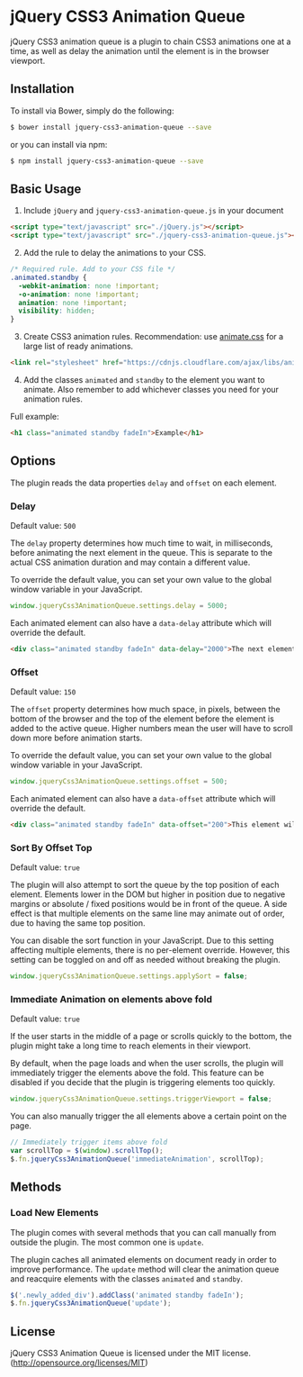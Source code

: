 # jQuery CSS3 Animation Queue

jQuery CSS3 animation queue is a plugin to chain CSS3 animations one at a time, as well as delay the animation until the element is in the browser viewport.

## Installation

To install via Bower, simply do the following:

```bash
$ bower install jquery-css3-animation-queue --save
```
or you can install via npm:

```bash
$ npm install jquery-css3-animation-queue --save
```

## Basic Usage
1. Include `jQuery` and `jquery-css3-animation-queue.js` in your document

  ```html
  <script type="text/javascript" src="./jQuery.js"></script>
  <script type="text/javascript" src="./jquery-css3-animation-queue.js"></script>
  ```

2. Add the rule to delay the animations to your CSS.

  ```css
  /* Required rule. Add to your CSS file */
  .animated.standby {
    -webkit-animation: none !important;
    -o-animation: none !important;
    animation: none !important;
    visibility: hidden;
  }
  ```

3. Create CSS3 animation rules. Recommendation: use [animate.css](https://github.com/daneden/animate.css) for a large list of ready animations.

  ```html
  <link rel="stylesheet" href="https://cdnjs.cloudflare.com/ajax/libs/animate.css/3.5.2/animate.min.css">
  ```

4. Add the classes `animated` and `standby` to the element you want to animate. Also remember to add whichever classes you need for your animation rules.

Full example:
  ```html
  <h1 class="animated standby fadeIn">Example</h1>
  ```

## Options

The plugin reads the data properties `delay` and `offset` on each element.

### Delay

Default value: `500`

The `delay` property determines how much time to wait, in milliseconds, before animating the next element in the queue. This is separate to the actual CSS animation duration and may contain a different value.

To override the default value, you can set your own value to the global window variable in your JavaScript.
```javascript
window.jqueryCss3AnimationQueue.settings.delay = 5000;
```

Each animated element can also have a `data-delay` attribute which will override the default.
```html
<div class="animated standby fadeIn" data-delay="2000">The next element in queue will animate in two seconds.</div>
```

### Offset

Default value: `150`

The `offset` property determines how much space, in pixels, between the bottom of the browser and the top of the element before the element is added to the active queue. Higher numbers mean the user will have to scroll down more before animation starts.

To override the default value, you can set your own value to the global window variable in your JavaScript.
```javascript
window.jqueryCss3AnimationQueue.settings.offset = 500;
```

Each animated element can also have a `data-offset` attribute which will override the default.
```html
<div class="animated standby fadeIn" data-offset="200">This element will be added to the animation queue when the space between the bottom of the browser and the top of the element is more than 200 pixels.</div>
```

### Sort By Offset Top

Default value: `true`

The plugin will also attempt to sort the queue by the top position of each element. Elements lower in the DOM but higher in position due to negative margins or absolute / fixed positions would be in front of the queue. A side effect is that multiple elements on the same line may animate out of order, due to having the same top position.

You can disable the sort function in your JavaScript. Due to this setting affecting multiple elements, there is no per-element override. However, this setting can be toggled on and off as needed without breaking the plugin.
```javascript
window.jqueryCss3AnimationQueue.settings.applySort = false;
```

### Immediate Animation on elements above fold

Default value: `true`

If the user starts in the middle of a page or scrolls quickly to the bottom, the plugin might take a long time to reach elements in their viewport. 

By default, when the page loads and when the user scrolls, the plugin will immediately trigger the elements above the fold. This feature can be disabled if you decide that the plugin is triggering elements too quickly.

```javascript
window.jqueryCss3AnimationQueue.settings.triggerViewport = false;
```

You can also manually trigger the all elements above a certain point on the page.

```javascript
// Immediately trigger items above fold
var scrollTop = $(window).scrollTop();
$.fn.jqueryCss3AnimationQueue('immediateAnimation', scrollTop);
```

## Methods

### Load New Elements

The plugin comes with several methods that you can call manually from outside the plugin. The most common one is `update`.

The plugin caches all animated elements on document ready in order to improve performance. The `update` method will clear the animation queue and reacquire elements with the classes `animated` and `standby`.

```javascript
$('.newly_added_div').addClass('animated standby fadeIn');
$.fn.jqueryCss3AnimationQueue('update');
```

## License
jQuery CSS3 Animation Queue is licensed under the MIT license. (http://opensource.org/licenses/MIT)
